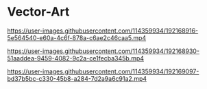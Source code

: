 # Vector-Art


https://user-images.githubusercontent.com/114359934/192168916-5e564540-e60a-4c6f-878a-c6ae2c46caa5.mp4



https://user-images.githubusercontent.com/114359934/192168930-51aaddea-9459-4082-9c2a-ce1fecba345b.mp4



https://user-images.githubusercontent.com/114359934/192169097-bd37b5bc-c330-45b8-a284-7d2a9a6c91a2.mp4

